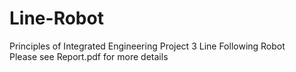 # Line-Robot
Principles of Integrated Engineering Project 3 Line Following Robot  
Please see Report.pdf for more details
